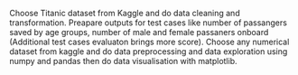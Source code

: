 Choose Titanic dataset from Kaggle and do data cleaning and transformation. Preapare outputs for test cases like number of passangers saved by age groups, number of male and female passaners onboard (Additional test cases evaluaton brings more score).
Choose any numerical dataset from kaggle and do data preprocessing and data exploration using numpy and pandas then do data visualisation with matplotlib.

